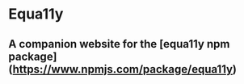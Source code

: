 # Equa11y

## A companion website for the [equa11y npm package] (https://www.npmjs.com/package/equa11y)
